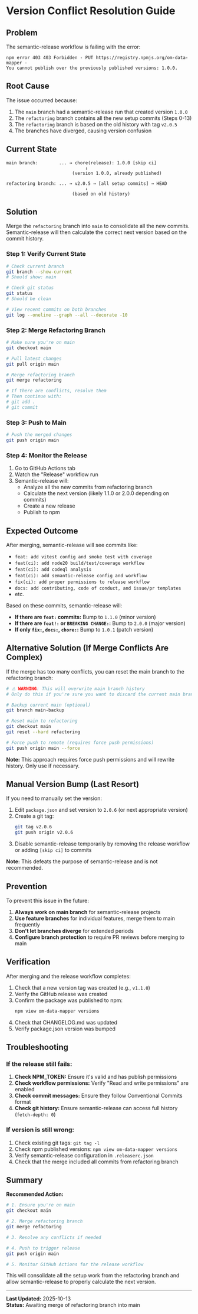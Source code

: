 # Version Conflict Resolution Guide

## Problem

The semantic-release workflow is failing with the error:

```
npm error 403 403 Forbidden - PUT https://registry.npmjs.org/om-data-mapper - 
You cannot publish over the previously published versions: 1.0.0.
```

## Root Cause

The issue occurred because:

1. The `main` branch had a semantic-release run that created version `1.0.0`
2. The `refactoring` branch contains all the new setup commits (Steps 0-13)
3. The `refactoring` branch is based on the old history with tag `v2.0.5`
4. The branches have diverged, causing version confusion

## Current State

```
main branch:        ... → chore(release): 1.0.0 [skip ci]
                              ↓
                         (version 1.0.0, already published)

refactoring branch: ... → v2.0.5 → [all setup commits] → HEAD
                              ↓
                         (based on old history)
```

## Solution

Merge the `refactoring` branch into `main` to consolidate all the new commits. Semantic-release will then calculate the correct next version based on the commit history.

### Step 1: Verify Current State

```bash
# Check current branch
git branch --show-current
# Should show: main

# Check git status
git status
# Should be clean

# View recent commits on both branches
git log --oneline --graph --all --decorate -10
```

### Step 2: Merge Refactoring Branch

```bash
# Make sure you're on main
git checkout main

# Pull latest changes
git pull origin main

# Merge refactoring branch
git merge refactoring

# If there are conflicts, resolve them
# Then continue with:
# git add .
# git commit
```

### Step 3: Push to Main

```bash
# Push the merged changes
git push origin main
```

### Step 4: Monitor the Release

1. Go to GitHub Actions tab
2. Watch the "Release" workflow run
3. Semantic-release will:
   - Analyze all the new commits from refactoring branch
   - Calculate the next version (likely 1.1.0 or 2.0.0 depending on commits)
   - Create a new release
   - Publish to npm

## Expected Outcome

After merging, semantic-release will see commits like:

- `feat: add vitest config and smoke test with coverage`
- `feat(ci): add node20 build/test/coverage workflow`
- `feat(ci): add codeql analysis`
- `feat(ci): add semantic-release config and workflow`
- `fix(ci): add proper permissions to release workflow`
- `docs: add contributing, code of conduct, and issue/pr templates`
- etc.

Based on these commits, semantic-release will:
- **If there are `feat:` commits:** Bump to `1.1.0` (minor version)
- **If there are `feat!:` or `BREAKING CHANGE:`:** Bump to `2.0.0` (major version)
- **If only `fix:`, `docs:`, `chore:`:** Bump to `1.0.1` (patch version)

## Alternative Solution (If Merge Conflicts Are Complex)

If the merge has too many conflicts, you can reset the main branch to the refactoring branch:

```bash
# ⚠️ WARNING: This will overwrite main branch history
# Only do this if you're sure you want to discard the current main branch

# Backup current main (optional)
git branch main-backup

# Reset main to refactoring
git checkout main
git reset --hard refactoring

# Force push to remote (requires force push permissions)
git push origin main --force
```

**Note:** This approach requires force push permissions and will rewrite history. Only use if necessary.

## Manual Version Bump (Last Resort)

If you need to manually set the version:

1. Edit `package.json` and set version to `2.0.6` (or next appropriate version)
2. Create a git tag:
   ```bash
   git tag v2.0.6
   git push origin v2.0.6
   ```
3. Disable semantic-release temporarily by removing the release workflow or adding `[skip ci]` to commits

**Note:** This defeats the purpose of semantic-release and is not recommended.

## Prevention

To prevent this issue in the future:

1. **Always work on main branch** for semantic-release projects
2. **Use feature branches** for individual features, merge them to main frequently
3. **Don't let branches diverge** for extended periods
4. **Configure branch protection** to require PR reviews before merging to main

## Verification

After merging and the release workflow completes:

1. Check that a new version tag was created (e.g., `v1.1.0`)
2. Verify the GitHub release was created
3. Confirm the package was published to npm:
   ```bash
   npm view om-data-mapper versions
   ```
4. Check that CHANGELOG.md was updated
5. Verify package.json version was bumped

## Troubleshooting

### If the release still fails:

1. **Check NPM_TOKEN:** Ensure it's valid and has publish permissions
2. **Check workflow permissions:** Verify "Read and write permissions" are enabled
3. **Check commit messages:** Ensure they follow Conventional Commits format
4. **Check git history:** Ensure semantic-release can access full history (`fetch-depth: 0`)

### If version is still wrong:

1. Check existing git tags: `git tag -l`
2. Check npm published versions: `npm view om-data-mapper versions`
3. Verify semantic-release configuration in `.releaserc.json`
4. Check that the merge included all commits from refactoring branch

## Summary

**Recommended Action:**

```bash
# 1. Ensure you're on main
git checkout main

# 2. Merge refactoring branch
git merge refactoring

# 3. Resolve any conflicts if needed

# 4. Push to trigger release
git push origin main

# 5. Monitor GitHub Actions for the release workflow
```

This will consolidate all the setup work from the refactoring branch and allow semantic-release to properly calculate the next version.

---

**Last Updated:** 2025-10-13  
**Status:** Awaiting merge of refactoring branch into main

